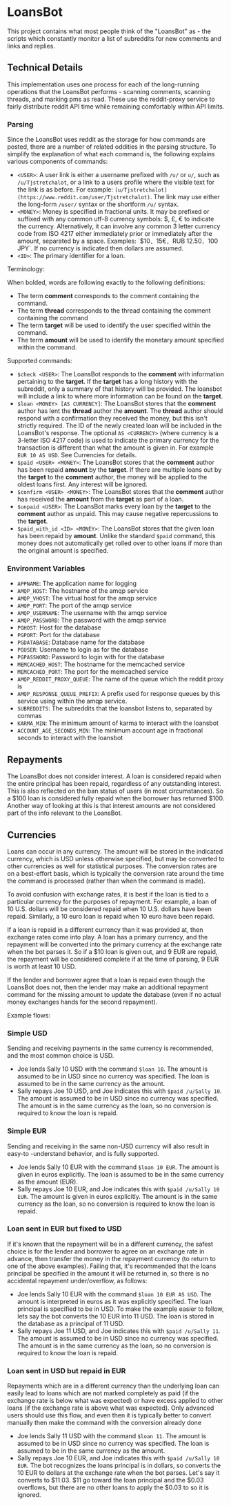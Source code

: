 # LoansBot

This project contains what most people think of the "LoansBot" as - the scripts
which constantly monitor a list of subreddits for new comments and links and
replies.

## Technical Details

This implementation uses one process for each of the long-running operations
that the LoansBot performs - scanning comments, scanning threads, and marking
pms as read. These use the reddit-proxy service to fairly distribute reddit API
time while remaining comfortably within API limits.

### Parsing

Since the LoansBot uses reddit as the storage for how commands are posted,
there are a number of related oddities in the parsing structure. To simplify
the explanation of what each command is, the following explains various
components of commands:

- `<USER>`: A user link is either a username prefixed with `/u/` or `u/`, such
  as `/u/Tjstretchalot`, or a link to a users profile where the visible text
  for the link is as before. For example:
  `[u/Tjstretchalot](https://www.reddit.com/user/Tjstretchalot)`. The link may
  use either the long-form `/user/` syntax or the shortform `/u/` syntax.
- `<MONEY>`: Money is specified in fractional units. It may be prefixed or
  suffixed with any common utf-8 currency symbols: $, £, € to indicate the
  currency. Alternatively, it can involve any common 3 letter currency code
  from ISO 4217 either immediately prior or immediately after the amount,
  separated by a space. Examples: `$10`, `15€`, `RUB 12.50`, `100 JPY`. If no
  currency is indicated then dollars are assumed.
- `<ID>`: The primary identifier for a loan.

Terminology:

When bolded, words are following exactly to the following definitions:

- The term **comment** corresponds to the comment containing the command.
- The term **thread** corresponds to the thread containing the comment
  containing the command
- The term **target** will be used to identify the user specified within
  the command.
- The term **amount** will be used to identify the monetary amount specified
  within the command.

Supported commands:

- `$check <USER>`: The LoansBot responds to the **comment** with information
  pertaining to the **target**. If the **target** has a long history with the
  subreddit, only a summary of that history will be provided. The loansbot
  will include a link to where more information can be found on the **target**.
- `$loan <MONEY> [AS CURRENCY]`: The LoansBot stores that the **comment** author
  has lent the **thread** author the **amount**. The **thread** author should
  respond with a confirmation they received the money, but this isn't strictly
  required. The ID of the newly created loan will be included in the
  LoansBot's response. The optional `AS <CURRENCY>` (where currency is a
  3-letter ISO 4217 code) is used to indicate the primary currency for the
  transaction is different than what the amount is given in.
  For example `EUR 10 AS USD`. See Currencies for details.
- `$paid <USER> <MONEY>`: The LoansBot stores that the **comment** author has
  been repaid **amount** by the **target**. If there are multiple loans out
  by the **target** to the **comment** author, the money will be applied to
  the oldest loans first. Any interest will be ignored.
- `$confirm <USER> <MONEY>`: The LoansBot stores that the **comment** author
  has received the **amount** from the **target** as part of a loan.
- `$unpaid <USER>`: The LoansBot marks every loan by the **target** to the
  **comment** author as unpaid. This may cause negative repercussions to the
  **target**.
- `$paid_with_id <ID> <MONEY>`: The LoansBot stores that the given loan has
  been repaid by **amount**. Unlike the standard `$paid` command, this money
  does not automatically get rolled over to other loans if more than the
  original amount is specified.

### Environment Variables

- `APPNAME`: The application name for logging
- `AMQP_HOST`: The hostname of the amqp service
- `AMQP_VHOST`: The virtual host for the amqp service
- `AMQP_PORT`: The port of the amqp service
- `AMQP_USERNAME`: The username with the amqp service
- `AMQP_PASSWORD`: The password with the amqp service
- `PGHOST`: Host for the database
- `PGPORT`: Port for the database
- `PGDATABASE`: Database name for the database
- `PGUSER`: Username to login as for the database
- `PGPASSWORD`: Password to login with for the database
- `MEMCACHED_HOST`: The hostname for the memcached service
- `MEMCACHED_PORT`: The port for the memcached service
- `AMQP_REDDIT_PROXY_QUEUE`: The name of the queue which the reddit proxy is
- `AMQP_RESPONSE_QUEUE_PREFIX`: A prefix used for response queues by this service
  using within the amqp service.
- `SUBREDDITS`: The subreddits that the loansbot listens to, separated by
  commas
- `KARMA_MIN`: The minimum amount of karma to interact with the loansbot
- `ACCOUNT_AGE_SECONDS_MIN`: The minimum account age in fractional seconds to
  interact with the loansbot

## Repayments

The LoansBot does not consider interest. A loan is considered repaid when the
entire principal has been repaid, regardless of any outstanding interest. This
is also reflected on the ban status of users (in most circumstances). So a
$100 loan is considered fully repaid when the borrower has returned $100.
Another way of looking at this is that interest amounts are not considered part
of the info relevant to the LoansBot.

## Currencies

Loans can occur in any currency. The amount will be stored in the indicated
currency, which is USD unless otherwise specified, but may be converted to
other currencies as well for statistical purposes. The conversion rates are on
a best-effort basis, which is typically the conversion rate around the time the
command is processed (rather than when the command is made).

To avoid confusion with exchange rates, it is best if the loan is tied to a
particular currency for the purposes of repayment. For example, a loan of 10
U.S. dollars will be considered repaid when 10 U.S. dollars have been repaid.
Similarly, a 10 euro loan is repaid when 10 euro have been repaid.

If a loan is repaid in a different currency than it was provided at, then
exchange rates come into play. A loan has a primary currency, and the repayment
will be converted into the primary currency at the exchange rate when the bot
parses it. So if a $10 loan is given out, and 9 EUR are repaid, the repayment
will be considered complete if at the time of parsing, 9 EUR is worth at least
10 USD.

If the lender and borrower agree that a loan is repaid even though the LoansBot
does not, then the lender may make an additional repayment command for the
missing amount to update the database (even if no actual money exchanges hands
for the second repayment).

Example flows:

### Simple USD

Sending and receiving payments in the same currency is recommended, and the
most common choice is USD.

- Joe lends Sally 10 USD with the command `$loan 10`. The amount is assumed to
  be in USD since no currency was specified. The loan is assumed to be in the
  same currency as the amount.
- Sally repays Joe 10 USD, and Joe indicates this with `$paid /u/Sally 10`. The
  amount is assumed to be in USD since no currency was specified. The amount is
  in the same currency as the loan, so no conversion is required to know the
  loan is repaid.

### Simple EUR

Sending and receiving in the same non-USD currency will also result in easy-to
-understand behavior, and is fully supported.

- Joe lends Sally 10 EUR with the command `$loan 10 EUR`. The amount is given
  in euros explicitly. The loan is assumed to be in the same currency as the
  amount (EUR).
- Sally repays Joe 10 EUR, and Joe indicates this with `$paid /u/Sally 10 EUR`.
  The amount is given in euros explicitly. The amount is in the same currency
  as the loan, so no conversion is required to know the loan is repaid.

### Loan sent in EUR but fixed to USD

If it's known that the repayment will be in a different currency, the safest
choice is for the lender and borrower to agree on an exchange rate in advance,
then transfer the money in the repayment currency (to return to one of the
above examples). Failing that, it's recommended that the loans principal be
specified in the amount it will be returned in, so there is no accidental
repayment under/overflow, as follows:

- Joe lends Sally 10 EUR with the command `$loan 10 EUR AS USD`. The amount is
  interpreted in euros as it was explicitly specified. The loan principal is
  specified to be in USD. To make the example easier to follow, lets say the
  bot converts the 10 EUR into 11 USD. The loan is stored in the database as
  a principal of 11 USD.
- Sally repays Joe 11 USD, and Joe indicates this with `$paid /u/Sally 11`. The
  amount is assumed to be in USD since no currency was specified. The amount is
  in the same currency as the loan, so no conversion is required to know the
  loan is repaid.

### Loan sent in USD but repaid in EUR

Repayments which are in a different currency than the underlying loan can
easily lead to loans which are not marked completely as paid (if the exchange
rate is below what was expected) or have excess applied to other loans (if the
exchange rate is above what was expected). Only advanced users should use this
flow, and even then it is typically better to convert manually then make the
command with the conversion already done

- Joe lends Sally 11 USD with the command `$loan 11`. The amount is assumed to
  be in USD since no currency was specified. The loan is assumed to be in the
  same currency as the amount.
- Sally repays Joe 10 EUR, and Joe indicates this with `$paid /u/Sally 10 EUR`.
  The bot recognizes the loans principal is in dollars, so converts the 10 EUR
  to dollars at the exchange rate when the bot parses. Let's say it converts to
  $11.03. $11 go toward the loan principal and the $0.03 overflows, but there
  are no other loans to apply the $0.03 to so it is ignored.
